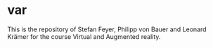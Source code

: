 # var
This is the repository of Stefan Feyer, Philipp von Bauer and Leonard Krämer for the course Virtual and Augmented reality.

